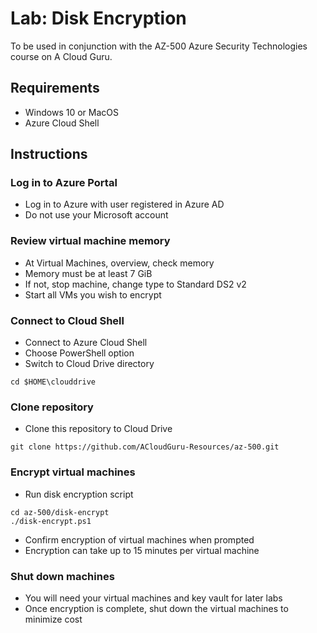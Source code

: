 # Lab: Disk Encryption

To be used in conjunction with the AZ-500 Azure Security Technologies course on A Cloud Guru.

## Requirements
* Windows 10 or MacOS
* Azure Cloud Shell 

## Instructions

### Log in to Azure Portal
* Log in to Azure with user registered in Azure AD
* Do not use your Microsoft account

### Review virtual machine memory
* At Virtual Machines, overview, check memory
* Memory must be at least 7 GiB
* If not, stop machine, change type to Standard DS2 v2
* Start all VMs you wish to encrypt

### Connect to Cloud Shell
* Connect to Azure Cloud Shell
* Choose PowerShell option
* Switch to Cloud Drive directory
```
cd $HOME\clouddrive
```

### Clone repository
* Clone this repository to Cloud Drive
```
git clone https://github.com/ACloudGuru-Resources/az-500.git
```

### Encrypt virtual machines

* Run disk encryption script
```
cd az-500/disk-encrypt
./disk-encrypt.ps1
```
* Confirm encryption of virtual machines when prompted
* Encryption can take up to 15 minutes per virtual machine

### Shut down machines

* You will need your virtual machines and key vault for later labs
* Once encryption is complete, shut down the virtual machines to minimize cost
